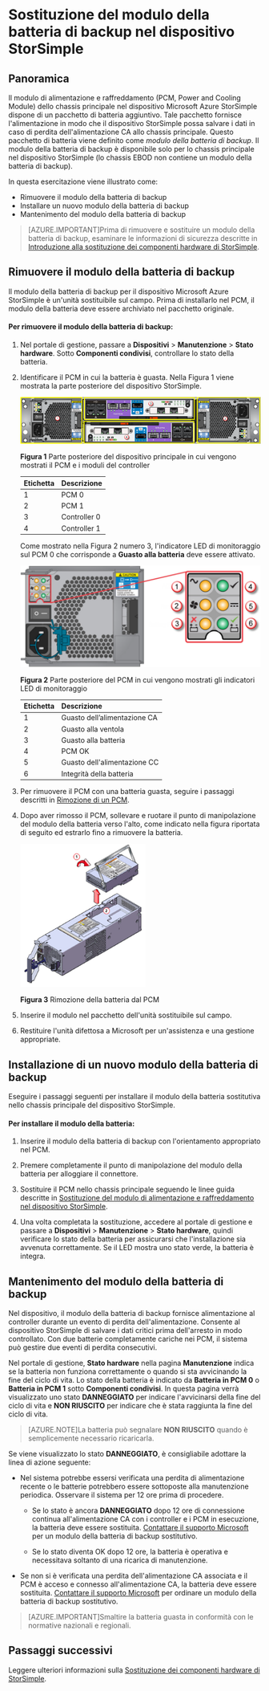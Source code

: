 <properties 
   pageTitle="Sostituire la batteria sul dispositivo StorSimple | Microsoft Azure"
	description="Viene descritto come rimuovere, sostituire e mantenere il modulo della batteria di backup nel dispositivo StorSimple."
	services="storsimple"
	documentationCenter=""
	authors="alkohli"
	manager="carolz"
	editor=""/>
<tags 
   ms.service="storsimple"
	ms.devlang="NA"
	ms.topic="article"
	ms.tgt_pltfrm="NA"
	ms.workload="TBD"
	ms.date="08/31/2015"
	ms.author="alkohli"/>

# Sostituzione del modulo della batteria di backup nel dispositivo StorSimple

## Panoramica

Il modulo di alimentazione e raffreddamento (PCM, Power and Cooling Module) dello chassis principale nel dispositivo Microsoft Azure StorSimple dispone di un pacchetto di batteria aggiuntivo. Tale pacchetto fornisce l'alimentazione in modo che il dispositivo StorSimple possa salvare i dati in caso di perdita dell'alimentazione CA allo chassis principale. Questo pacchetto di batteria viene definito come *modulo della batteria di backup*. Il modulo della batteria di backup è disponibile solo per lo chassis principale nel dispositivo StorSimple (lo chassis EBOD non contiene un modulo della batteria di backup).

In questa esercitazione viene illustrato come:

- Rimuovere il modulo della batteria di backup 
- Installare un nuovo modulo della batteria di backup
- Mantenimento del modulo della batteria di backup

>[AZURE.IMPORTANT]Prima di rimuovere e sostituire un modulo della batteria di backup, esaminare le informazioni di sicurezza descritte in [Introduzione alla sostituzione dei componenti hardware di StorSimple](storsimple-hardware-component-replacement.md).

## Rimuovere il modulo della batteria di backup

Il modulo della batteria di backup per il dispositivo Microsoft Azure StorSimple è un'unità sostituibile sul campo. Prima di installarlo nel PCM, il modulo della batteria deve essere archiviato nel pacchetto originale.

#### Per rimuovere il modulo della batteria di backup:

1. Nel portale di gestione, passare a **Dispositivi** > **Manutenzione** > **Stato hardware**. Sotto **Componenti condivisi**, controllare lo stato della batteria.

2. Identificare il PCM in cui la batteria è guasta. Nella Figura 1 viene mostrata la parte posteriore del dispositivo StorSimple.

    ![Backplane dei moduli dello chassis principale del dispositivo](./media/storsimple-battery-replacement/IC740994.png)

    **Figura 1** Parte posteriore del dispositivo principale in cui vengono mostrati il PCM e i moduli del controller

    |Etichetta|Descrizione|
    |:----|:----------|
    |1|PCM 0|
    |2|PCM 1|
    |3|Controller 0|
    |4|Controller 1|

    Come mostrato nella Figura 2 numero 3, l'indicatore LED di monitoraggio sul PCM 0 che corrisponde a **Guasto alla batteria** deve essere attivato.

    ![Backplane degli indicatori LED di monitoraggio del PCM del dispositivo](./media/storsimple-battery-replacement/IC740992.png)

    **Figura 2** Parte posteriore del PCM in cui vengono mostrati gli indicatori LED di monitoraggio

    |Etichetta|Descrizione|
    |:---|:-----------|
    |1|Guasto dell’alimentazione CA|
    |2|Guasto alla ventola|
    |3|Guasto alla batteria|
    |4|PCM OK|
    |5|Guasto dell'alimentazione CC|
    |6|Integrità della batteria|

3. Per rimuovere il PCM con una batteria guasta, seguire i passaggi descritti in [Rimozione di un PCM](storsimple-power-cooling-module-replacement.md#remove-a-pcm).

4. Dopo aver rimosso il PCM, sollevare e ruotare il punto di manipolazione del modulo della batteria verso l'alto, come indicato nella figura riportata di seguito ed estrarlo fino a rimuovere la batteria.

    ![Rimozione della batteria dal PCM](./media/storsimple-battery-replacement/IC741019.png)

    **Figura 3** Rimozione della batteria dal PCM

5. Inserire il modulo nel pacchetto dell'unità sostituibile sul campo.

6. Restituire l'unità difettosa a Microsoft per un'assistenza e una gestione appropriate.

## Installazione di un nuovo modulo della batteria di backup

Eseguire i passaggi seguenti per installare il modulo della batteria sostitutiva nello chassis principale del dispositivo StorSimple.

#### Per installare il modulo della batteria:

1. Inserire il modulo della batteria di backup con l'orientamento appropriato nel PCM.

2. Premere completamente il punto di manipolazione del modulo della batteria per alloggiare il connettore.

3. Sostituire il PCM nello chassis principale seguendo le linee guida descritte in [Sostituzione del modulo di alimentazione e raffreddamento nel dispositivo StorSimple](storsimple-power-cooling-module-replacement.md).

4. Una volta completata la sostituzione, accedere al portale di gestione e passare a **Dispositivi** > **Manutenzione** > **Stato hardware**, quindi verificare lo stato della batteria per assicurarsi che l'installazione sia avvenuta correttamente. Se il LED mostra uno stato verde, la batteria è integra.

## Mantenimento del modulo della batteria di backup

Nel dispositivo, il modulo della batteria di backup fornisce alimentazione al controller durante un evento di perdita dell'alimentazione. Consente al dispositivo StorSimple di salvare i dati critici prima dell'arresto in modo controllato. Con due batterie completamente cariche nei PCM, il sistema può gestire due eventi di perdita consecutivi.

Nel portale di gestione, **Stato hardware** nella pagina **Manutenzione** indica se la batteria non funziona correttamente o quando si sta avvicinando la fine del ciclo di vita. Lo stato della batteria è indicato da **Batteria in PCM 0** o **Batteria in PCM 1** sotto **Componenti condivisi**. In questa pagina verrà visualizzato uno stato **DANNEGGIATO** per indicare l'avvicinarsi della fine del ciclo di vita e **NON RIUSCITO** per indicare che è stata raggiunta la fine del ciclo di vita.

>[AZURE.NOTE]La batteria può segnalare **NON RIUSCITO** quando è semplicemente necessario ricaricarla.
 
Se viene visualizzato lo stato **DANNEGGIATO**, è consigliabile adottare la linea di azione seguente:

- Nel sistema potrebbe essersi verificata una perdita di alimentazione recente o le batterie potrebbero essere sottoposte alla manutenzione periodica. Osservare il sistema per 12 ore prima di procedere.

    - Se lo stato è ancora **DANNEGGIATO** dopo 12 ore di connessione continua all'alimentazione CA con i controller e i PCM in esecuzione, la batteria deve essere sostituita. [Contattare il supporto Microsoft](storsimple-contact-microsoft-support.md) per un modulo della batteria di backup sostitutivo.

    - Se lo stato diventa OK dopo 12 ore, la batteria è operativa e necessitava soltanto di una ricarica di manutenzione.

- Se non si è verificata una perdita dell'alimentazione CA associata e il PCM è acceso e connesso all'alimentazione CA, la batteria deve essere sostituita. [Contattare il supporto Microsoft](storsimple-contact-microsoft-support.md) per ordinare un modulo della batteria di backup sostitutivo.

>[AZURE.IMPORTANT]Smaltire la batteria guasta in conformità con le normative nazionali e regionali.

## Passaggi successivi

Leggere ulteriori informazioni sulla [Sostituzione dei componenti hardware di StorSimple](storsimple-hardware-component-replacement.md).

<!---HONumber=September15_HO1-->
